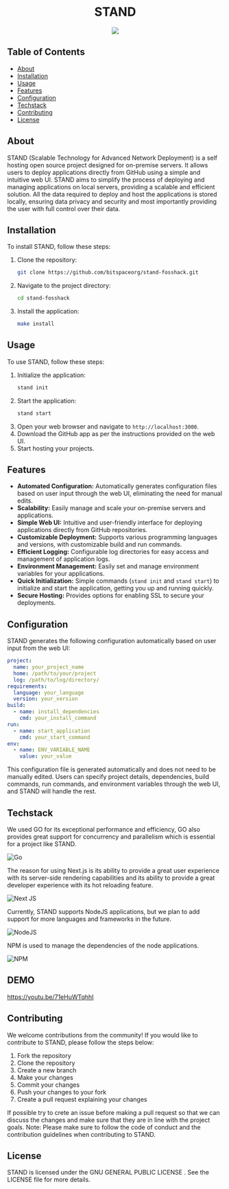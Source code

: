 <div align=center><h1> STAND</h1>

  <img src="https://img.shields.io/badge/:bitspace x fosshack-%23121011?style=for-the-badge&logoColor=%23ffffff&color=%23000000">
    </div>

## Table of Contents

- [About](#about)
- [Installation](#installation)
- [Usage](#usage)
- [Features](#features)
- [Configuration](#configuration)
- [Techstack](#techstack)
- [Contributing](#contributing)
- [License](#license)

## About

STAND (Scalable Technology for Advanced Network Deployment) is a self hosting open source project designed for on-premise servers.
It allows users to deploy applications directly from GitHub using a simple and intuitive web UI.
STAND aims to simplify the process of deploying and managing applications on local servers, providing a scalable and efficient solution.
All the data required to deploy and host the applications is stored locally, ensuring data privacy and security and most importantly providing the user with full control over their data.

## Installation

To install STAND, follow these steps:

1. Clone the repository:
   ```bash
   git clone https://github.com/bitspaceorg/stand-fosshack.git
   ```
2. Navigate to the project directory:
   ```bash
   cd stand-fosshack
   ```
3. Install the application:
   ```bash
   make install
   ```

## Usage

To use STAND, follow these steps:

1. Initialize the application:
   ```bash
   stand init
   ```
2. Start the application:
   ```bash
   stand start
   ```
3. Open your web browser and navigate to `http://localhost:3000`.
4. Download the GitHub app as per the instructions provided on the web UI.
5. Start hosting your projects.

## Features

- **Automated Configuration:** Automatically generates configuration files based on user input through the web UI, eliminating the need for manual edits.
- **Scalability:** Easily manage and scale your on-premise servers and applications.
- **Simple Web UI:** Intuitive and user-friendly interface for deploying applications directly from GitHub repositories.
- **Customizable Deployment:** Supports various programming languages and versions, with customizable build and run commands.
- **Efficient Logging:** Configurable log directories for easy access and management of application logs.
- **Environment Management:** Easily set and manage environment variables for your applications.
- **Quick Initialization:** Simple commands (`stand init` and `stand start`) to initialize and start the application, getting you up and running quickly.
- **Secure Hosting:** Provides options for enabling SSL to secure your deployments.

## Configuration

STAND generates the following configuration automatically based on user input from the web UI:

```yaml
project:
  name: your_project_name
  home: /path/to/your/project
  log: /path/to/log/directory/
requirements:
  language: your_language
  version: your_version
build:
  - name: install_dependencies
    cmd: your_install_command
run:
  - name: start_application
    cmd: your_start_command
env:
  - name: ENV_VARIABLE_NAME
    value: your_value
```

This configuration file is generated automatically and does not need to be manually edited. Users can specify project details, dependencies, build commands, run commands, and environment variables through the web UI, and STAND will handle the rest.

## Techstack

We used GO for its exceptional performance and efficiency, GO also provides great support for concurrency and parallelism which is essential for a project like STAND.

![Go](https://img.shields.io/badge/go-%2300ADD8.svg?style=for-the-badge&logo=go&logoColor=white)

The reason for using Next.js is its ability to provide a great user experience with its server-side rendering capabilities and its ability to provide a great developer experience with its hot reloading feature.

![Next JS](https://img.shields.io/badge/Next-black?style=for-the-badge&logo=next.js&logoColor=white)

Currently, STAND supports NodeJS applications, but we plan to add support for more languages and frameworks in the future.

![NodeJS](https://img.shields.io/badge/node.js-6DA55F?style=for-the-badge&logo=node.js&logoColor=white)

NPM is used to manage the dependencies of the node applications.

![NPM](https://img.shields.io/badge/NPM-%23CB3837.svg?style=for-the-badge&logo=npm&logoColor=white)

## DEMO
https://youtu.be/71eHuWTqhhI

## Contributing

We welcome contributions from the community! If you would like to contribute to STAND, please follow the steps below:

1. Fork the repository
2. Clone the repository
3. Create a new branch
4. Make your changes
5. Commit your changes
6. Push your changes to your fork
7. Create a pull request explaining your changes

If possible try to crete an issue before making a pull request so that we can discuss the changes and make sure that they are in line with the project goals.
Note: Please make sure to follow the code of conduct and the contribution guidelines when contributing to STAND.

## License

STAND is licensed under the GNU GENERAL PUBLIC LICENSE . See the LICENSE file for more details.
